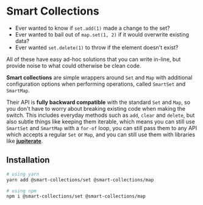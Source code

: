 # Smart Collections

- Ever wanted to know if `set.add(1)` made a change to the set?
- Ever wanted to bail out of `map.set(1, 2)` if it would overwrite existing data?
- Ever wanted `set.delete(1)` to throw if the element doesn't exist?

All of these have easy ad-hoc solutions that you can write in-line, but provide noise to what could otherwise be clean
code.

**Smart collections** are simple wrappers around `Set` and `Map` with additional configuration options when performing
operations, called `SmartSet` and `SmartMap`.

Their API is **fully backward compatible** with the standard `Set` and `Map`, so you don't have to worry about breaking
existing code when making the switch. This includes everyday methods such as `add`, `clear` and `delete`, but also
subtle things like keeping them iterable, which means you can still use `SmartSet` and `SmartMap` with a `for-of` loop,
you can still pass them to any API which accepts a regular `Set` or `Map`, and you can still use them with libraries
like [**jupiterate**](https://github.com/lazarljubenovic/jupiterate).

## Installation

```bash
# using yarn
yarn add @smart-collections/set @smart-collections/map

# using npm
npm i @smart-collections/set @smart-collections/map
```
